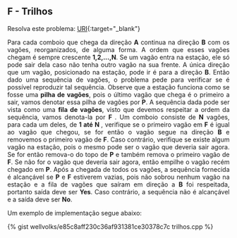 
## F - Trilhos

Resolva este problema:
[URI][uri-1062]{:target="_blank"}

<p align="justify">
Para cada comboio que chega da direção <b>A</b> continua na direção <b>B</b> com os vagões, reorganizados, de alguma forma.  A ordem que esses vagões chegam é sempre crescente <b>1,2,...,N</b>. Se um vagão entra na estação, ele só pode sair dela caso não tenha outro vagão na sua frente.  A única direção que um vagão, posicionado na estação, pode ir é para a direção <b>B</b>. Então dado uma sequência de vagões, o problema pede para verificar se é possível reproduzir tal sequência. Observe que a estação funciona como se fosse uma <b>pilha de vagões</b>, pois o último vagão que chega é o primeiro a sair, vamos denotar essa pilha de vagões por <b>P</b>. A sequência dada pode ser vista como uma <b>fila de vagões</b>, visto que devemos respeitar a ordem da sequência, vamos denota-la por <b>F </b>. 
Um comboio consiste de <b>N</b> vagões, para cada um deles, de <b> 1 até N </b>, verifique se o primeiro vagão em <b>F</b> é igual ao vagão que chegou, se for então o vagão segue na direção <b>B</b> e removemos o primeiro vagão de <b>F</b>. Caso contrário, verifique se existe algum vagão na estação, pois o mesmo pode ser o vagão que deveria sair agora. Se for então remova-o do topo de <b>P</b> e também remova o primeiro vagão de <b>F</b>. Se não for o vagão que deveria sair agora, então empilhe o vagão recém chegado em <b>P</b>.
Após a chegada de todos os vagões, a sequência fornecida é alcançável se <b>P</b> e <b>F</b> estiverem vazias, pois não sobrou nenhum vagão na estação e a fila de vagões que saíram em direção a <b>B</b> foi respeitada, portanto saída deve ser <b>Yes</b>. Caso contrário, a sequência não é alcançável e a saída deve ser <b>No</b>.

</p>
Um exemplo de implementação segue abaixo:

{% gist wellvolks/e85c8aff230c36af931381ce30378c7c trilhos.cpp %}


[uri-1062]:		https://www.urionlinejudge.com.br/judge/pt/problems/view/1062
